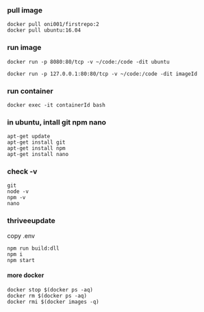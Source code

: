 
### pull image
```
docker pull oni001/firstrepo:2
docker pull ubuntu:16.04
```

### run image
```
docker run -p 8080:80/tcp -v ~/code:/code -dit ubuntu

docker run -p 127.0.0.1:80:80/tcp -v ~/code:/code -dit imageId

```

### run container
```
docker exec -it containerId bash
```

### in ubuntu, intall git npm nano 
```
apt-get update
apt-get install git  
apt-get install npm 
apt-get install nano
```

### check -v
```
git 
node -v
npm -v
nano
```

### thriveeupdate
copy .env

```
npm run build:dll 
npm i
npm start
```


#### more docker 

```
docker stop $(docker ps -aq)    
docker rm $(docker ps -aq)    
docker rmi $(docker images -q)   
```




